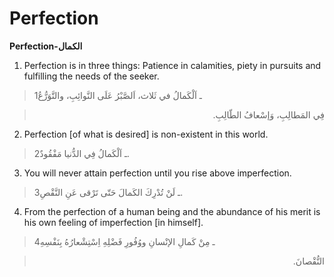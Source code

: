 Perfection
==========

**Perfection-الكمال**

1. Perfection is in three things: Patience in calamities, piety in
pursuits and fulfilling the needs of the seeker.

> 1ـ اَلْكَمالُ في ثَلاث، اَلصَّبْرُ عَلَى النَّوائِبِ، والتَّوَرُّعُ
<blockquote dir="rtl">
  <p>
فِي المَطالِبِ، وَإسْعافُ الطّالِبِ.
  </p>
</blockquote>

2. Perfection [of what is desired] is non-existent in this world.

> 2ـ اَلْكَمالُ فِي الدُّنيا مَفْقُودٌ.

3. You will never attain perfection until you rise above imperfection.

> 3ـ لَنْ تُدْرِكَ الكَمالَ حَتّى تَرْقى عَنِ النَّقْصِ.

4. From the perfection of a human being and the abundance of his merit
is his own feeling of imperfection [in himself].

> 4ـ مِنْ كَمالِ الإنْسانِ ووُفُورِ فَضْلِهِ اِسْتِشْعارُهُ بِنَفْسِهِ
<blockquote dir="rtl">
  <p>
النُّقْصانَ.
  </p>
</blockquote>


